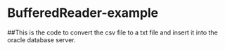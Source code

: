 # BufferedReader-example

##This is the code to convert the csv file to a txt file and insert it into the oracle database server.
